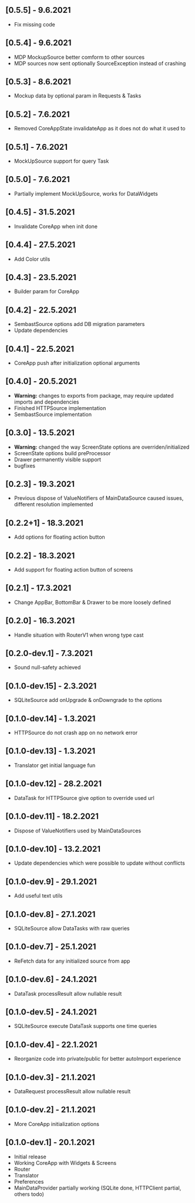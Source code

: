 ## [0.5.5] - 9.6.2021

* Fix missing code 

## [0.5.4] - 9.6.2021

* MDP MockupSource better comform to other sources
* MDP sources now sent optionally SourceException instead of crashing

## [0.5.3] - 8.6.2021

* Mockup data by optional param in Requests & Tasks

## [0.5.2] - 7.6.2021

* Removed CoreAppState invalidateApp as it does not do what it used to

## [0.5.1] - 7.6.2021

* MockUpSource support for query Task

## [0.5.0] - 7.6.2021

* Partially implement MockUpSource, works for DataWidgets 

## [0.4.5] - 31.5.2021

* Invalidate CoreApp when init done

## [0.4.4] - 27.5.2021

* Add Color utils

## [0.4.3] - 23.5.2021

* Builder param for CoreApp

## [0.4.2] - 22.5.2021

* SembastSource options add DB migration parameters
* Update dependencies

## [0.4.1] - 22.5.2021

* CoreApp push after initialization optional arguments

## [0.4.0] - 20.5.2021

* **Warning:** changes to exports from package, may require updated imports and dependencies
* Finished HTTPSource implementation
* SembastSource implementation

## [0.3.0] - 13.5.2021

* **Warning:** changed the way ScreenState options are overriden/initialized
* ScreenState options build preProcessor
* Drawer permanently visible support
* bugfixes

## [0.2.3] - 19.3.2021

* Previous dispose of ValueNotifiers of MainDataSource caused issues, different resolution implemented

## [0.2.2+1] - 18.3.2021

* Add options for floating action button

## [0.2.2] - 18.3.2021

* Add support for floating action button of screens

## [0.2.1] - 17.3.2021

* Change AppBar, BottomBar & Drawer to be more loosely defined

## [0.2.0] - 16.3.2021

* Handle situation with RouterV1 when wrong type cast

## [0.2.0-dev.1] - 7.3.2021

* Sound null-safety achieved

## [0.1.0-dev.15] - 2.3.2021

* SQLiteSource add onUpgrade & onDowngrade to the options

## [0.1.0-dev.14] - 1.3.2021

* HTTPSource do not crash app on no network error

## [0.1.0-dev.13] - 1.3.2021

* Translator get initial language fun

## [0.1.0-dev.12] - 28.2.2021

* DataTask for HTTPSource give option to override used url

## [0.1.0-dev.11] - 18.2.2021

* Dispose of ValueNotifiers used by MainDataSources

## [0.1.0-dev.10] - 13.2.2021

* Update dependencies which were possible to update without conflicts

## [0.1.0-dev.9] - 29.1.2021

* Add useful text utils

## [0.1.0-dev.8] - 27.1.2021

* SQLiteSource allow DataTasks with raw queries

## [0.1.0-dev.7] - 25.1.2021

* ReFetch data for any initialized source from app

## [0.1.0-dev.6] - 24.1.2021

* DataTask processResult allow nullable result

## [0.1.0-dev.5] - 24.1.2021

* SQLiteSource execute DataTask supports one time queries

## [0.1.0-dev.4] - 22.1.2021

* Reorganize code into private/public for better autoImport experience

## [0.1.0-dev.3] - 21.1.2021

* DataRequest processResult allow nullable result

## [0.1.0-dev.2] - 21.1.2021

* More CoreApp initialization options

## [0.1.0-dev.1] - 20.1.2021

* Initial release
* Working CoreApp with Widgets & Screens
* Router
* Translator
* Preferences
* MainDataProvider partially working (SQLite done, HTTPClient partial, others todo)
